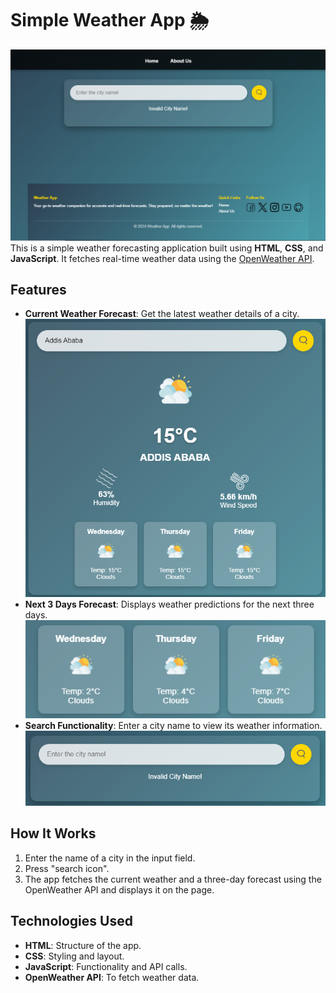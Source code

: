 # Simple Weather App 🌦️
![alt text](image.png)
This is a simple weather forecasting application built using **HTML**, **CSS**, and **JavaScript**. It fetches real-time weather data using the [OpenWeather API](https://openweathermap.org/api). 

## Features
- **Current Weather Forecast**: Get the latest weather details of a city.
![alt text](image-2.png)
- **Next 3 Days Forecast**: Displays weather predictions for the next three days.
![alt text](image-3.png)
- **Search Functionality**: Enter a city name to view its weather information.
![alt text](image-1.png)

## How It Works
1. Enter the name of a city in the input field.
2. Press "search icon".
3. The app fetches the current weather and a three-day forecast using the OpenWeather API and displays it on the page.

## Technologies Used
- **HTML**: Structure of the app.
- **CSS**: Styling and layout.
- **JavaScript**: Functionality and API calls.
- **OpenWeather API**: To fetch weather data.

